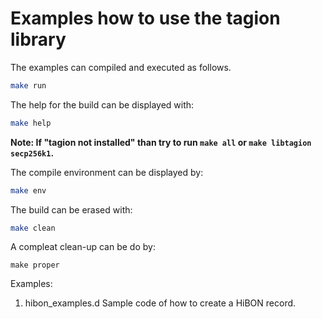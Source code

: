 # Examples how to use the tagion library

The examples can compiled and executed as follows.
```sh
make run
```
The help for the build can be displayed with:
```sh
make help
```
**Note: If "tagion not installed" than try to run `make all` or `make libtagion secp256k1`.**

The compile environment can be displayed by:
```sh
make env
```
The build can be erased with:
```sh
make clean
```
A compleat clean-up can be do by:
```
make proper
```

Examples:
1. hibon_examples.d
Sample code of how to create a HiBON record.




